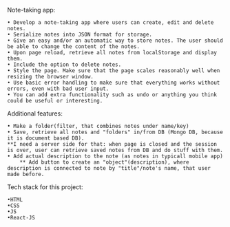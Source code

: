 Note-taking app:

	• Develop a note-taking app where users can create, edit and delete notes. 
	• Serialize notes into JSON format for storage.
	• Give an easy and/or an automatic way to store notes. The user should be able to change the content of the notes. 
	• Upon page reload, retrieve all notes from localStorage and display them. 
	• Include the option to delete notes. 
	• Style the page. Make sure that the page scales reasonably well when resizing the browser window. 
	• Use basic error handling to make sure that everything works without errors, even with bad user input. 
	• You can add extra functionality such as undo or anything you think could be useful or interesting.
Additional features:
	
 	• Make a folder(filter, that combines notes under name/key)
  	• Save, retrieve all notes and "folders" in/from DB (Mongo DB, because it is document based DB). 
   	**I need a server side for that: when page is closed and the session is over, user can retrieve saved notes from DB and do stuff with them.
   	• Add actual description to the note (as notes in typicall mobile app)
    	** Add button to create an "object"(description), where description is connected to note by "title"/note's name, that user made before.


Tech stack for this project:

	•HTML
	•CSS
	•JS
	•React-JS 
